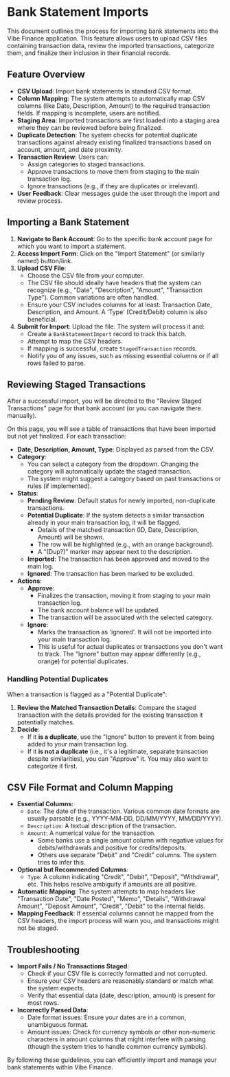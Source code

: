 # Bank Statement Imports

This document outlines the process for importing bank statements into the Vibe Finance application. This feature allows users to upload CSV files containing transaction data, review the imported transactions, categorize them, and finalize their inclusion in their financial records.

## Feature Overview

-   **CSV Upload**: Import bank statements in standard CSV format.
-   **Column Mapping**: The system attempts to automatically map CSV columns (like Date, Description, Amount) to the required transaction fields. If mapping is incomplete, users are notified.
-   **Staging Area**: Imported transactions are first loaded into a staging area where they can be reviewed before being finalized.
-   **Duplicate Detection**: The system checks for potential duplicate transactions against already existing finalized transactions based on account, amount, and date proximity.
-   **Transaction Review**: Users can:
    -   Assign categories to staged transactions.
    -   Approve transactions to move them from staging to the main transaction log.
    -   Ignore transactions (e.g., if they are duplicates or irrelevant).
-   **User Feedback**: Clear messages guide the user through the import and review process.

## Importing a Bank Statement

1.  **Navigate to Bank Account**: Go to the specific bank account page for which you want to import a statement.
2.  **Access Import Form**: Click on the "Import Statement" (or similarly named) button/link.
3.  **Upload CSV File**:
    -   Choose the CSV file from your computer.
    -   The CSV file should ideally have headers that the system can recognize (e.g., "Date", "Description", "Amount", "Transaction Type"). Common variations are often handled.
    -   Ensure your CSV includes columns for at least: Transaction Date, Description, and Amount. A 'Type' (Credit/Debit) column is also beneficial.
4.  **Submit for Import**: Upload the file. The system will process it and:
    -   Create a `BankStatementImport` record to track this batch.
    -   Attempt to map the CSV headers.
    -   If mapping is successful, create `StagedTransaction` records.
    -   Notify you of any issues, such as missing essential columns or if all rows failed to parse.

## Reviewing Staged Transactions

After a successful import, you will be directed to the "Review Staged Transactions" page for that bank account (or you can navigate there manually).

On this page, you will see a table of transactions that have been imported but not yet finalized. For each transaction:

-   **Date, Description, Amount, Type**: Displayed as parsed from the CSV.
-   **Category**:
    -   You can select a category from the dropdown. Changing the category will automatically update the staged transaction.
    -   The system might suggest a category based on past transactions or rules (if implemented).
-   **Status**:
    -   **Pending Review**: Default status for newly imported, non-duplicate transactions.
    -   **Potential Duplicate**: If the system detects a similar transaction already in your main transaction log, it will be flagged.
        -   Details of the matched transaction (ID, Date, Description, Amount) will be shown.
        -   The row will be highlighted (e.g., with an orange background).
        -   A "(Dup?)" marker may appear next to the description.
    -   **Imported**: The transaction has been approved and moved to the main log.
    -   **Ignored**: The transaction has been marked to be excluded.
-   **Actions**:
    -   **Approve**:
        -   Finalizes the transaction, moving it from staging to your main transaction log.
        -   The bank account balance will be updated.
        -   The transaction will be associated with the selected category.
    -   **Ignore**:
        -   Marks the transaction as 'ignored'. It will not be imported into your main transaction log.
        -   This is useful for actual duplicates or transactions you don't want to track. The "Ignore" button may appear differently (e.g., orange) for potential duplicates.

### Handling Potential Duplicates

When a transaction is flagged as a "Potential Duplicate":
1.  **Review the Matched Transaction Details**: Compare the staged transaction with the details provided for the existing transaction it potentially matches.
2.  **Decide**:
    -   If it **is a duplicate**, use the "Ignore" button to prevent it from being added to your main transaction log.
    -   If it **is not a duplicate** (i.e., it's a legitimate, separate transaction despite similarities), you can "Approve" it. You may also want to categorize it first.

## CSV File Format and Column Mapping

-   **Essential Columns**:
    -   `Date`: The date of the transaction. Various common date formats are usually parsable (e.g., YYYY-MM-DD, DD/MM/YYYY, MM/DD/YYYY).
    -   `Description`: A textual description of the transaction.
    -   `Amount`: A numerical value for the transaction.
        -   Some banks use a single amount column with negative values for debits/withdrawals and positive for credits/deposits.
        -   Others use separate "Debit" and "Credit" columns. The system tries to infer this.
-   **Optional but Recommended Columns**:
    -   `Type`: A column indicating "Credit", "Debit", "Deposit", "Withdrawal", etc. This helps resolve ambiguity if amounts are all positive.
-   **Automatic Mapping**: The system attempts to map headers like "Transaction Date", "Date Posted", "Memo", "Details", "Withdrawal Amount", "Deposit Amount", "Credit", "Debit" to the internal fields.
-   **Mapping Feedback**: If essential columns cannot be mapped from the CSV headers, the import process will warn you, and transactions might not be staged.

## Troubleshooting

-   **Import Fails / No Transactions Staged**:
    -   Check if your CSV file is correctly formatted and not corrupted.
    -   Ensure your CSV headers are reasonably standard or match what the system expects.
    -   Verify that essential data (date, description, amount) is present for most rows.
-   **Incorrectly Parsed Data**:
    -   Date format issues: Ensure your dates are in a common, unambiguous format.
    -   Amount issues: Check for currency symbols or other non-numeric characters in amount columns that might interfere with parsing (though the system tries to handle common currency symbols).

By following these guidelines, you can efficiently import and manage your bank statements within Vibe Finance.
